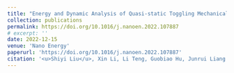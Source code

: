 ```yaml
---
title: "Energy and Dynamic Analysis of Quasi-static Toggling Mechanical Energy Harvester"
collection: publications
permalink: https://doi.org/10.1016/j.nanoen.2022.107887
# excerpt: ''
date: 2022-12-15
venue: 'Nano Energy'
paperurl: 'https://doi.org/10.1016/j.nanoen.2022.107887'
citation: '<u>Shiyi Liu</u>, Xin Li, Li Teng, Guobiao Hu, Junrui Liang. (2022). &quot;Energy and Dynamic Analysis of Quasi-static Toggling Mechanical Energy Harvester.&quot; <i>Nano Energy</i>.'
---
```


# <!-- [Download paper here](https://doi.org/10.1016/j.nanoen.2022.107887) -->

# <!-- Recommended citation: Your Name, You. (2009). "Paper Title Number 1." <i>Journal 1</i>. 1(1). -->
